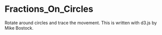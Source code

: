# Fractions_On_Circles
Rotate around circles and trace the movement. This is written with d3.js by Mike Bostock.
